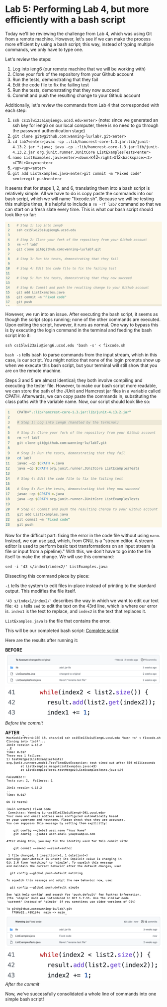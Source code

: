 # Lab 5: Performing Lab 4, but more efficiently with a bash script

Today we'll be reviewing the challenge from Lab 4, which was using Git from a remote machine. However, let's see if we can make the process more efficient by using a bash script; this way, instead of typing multiple commands, we only have to type one. 

Let's review the steps:
1. Log into ieng6 (our remote machine that we will be working with)
2. Clone your fork of the repository from your Github account
3. Run the tests, demonstrating that they fail
4. Edit the code file to fix the failing test
5. Run the tests, demonstrating that they now succeed
6. Commit and push the resulting change to your Github account

Additionally, let's review the commands from Lab 4 that corresponded with each step: 
1. `ssh cs15lwi23aiu@ieng6.ucsd.edu<enter>` (note: since we generated an ssh key for ieng6 on our local computer, there is no need to go through the password authentication stage)
2. `git clone git@github.com:wanning-lu/lab7.git<enter>`
3. `cd lab7<enter>javac -cp .:lib/hamcrest-core-1.3.jar:lib/junit-4.13.2.jar *.java; java -cp .:lib/hamcrest-core-1.3.jar:lib/junit-4.13.2.jar org.junit.runner.JUnitCore ListExamplesTests<enter>`
4. `nano ListExamples.java<enter><down>`x42`<right>`x12`<backspace><2><CTRL+X><y><enter>`
5. `<up><up><enter>`
6. `git add ListExamples.java<enter>git commit -m "Fixed code"<enter>git push<enter>`

It seems that for steps 1, 2, and 6, translating them into a bash script is relatively simple. All we have to do is copy paste the commands into our bash script, which we will name "fixcode.sh". Because we will be testing this multiple times, it's helpful to include a `rm -rf lab7` command so that we can start on a fresh slate every time. This is what our bash script should look like so far: 

![Bash script after steps 1, 2, 6](images/lab5-1.png)

However, we run into an issue. After executing the bash script, it seems as though the script stops running; none of the other commands are executed. Upon exiting the script, however, it runs as normal. One way to bypass this is by executing the login command in the terminal and feeding the bash script into it:

`ssh cs15lwi23aiu@ieng6.ucsd.edu 'bash -s' < fixcode.sh`

`bash -s` tells bash to parse commands from the input stream, which in this case, is our script. You might notice that none of the login prompts show up when we execute this bash script, but your terminal will still show that you are on the remote machine.

Steps 3 and 5 are almost identical; they both involve compiling and executing the tester file. However, to make our bash script more readable, we can store the path of the JUnit and Hamcrest jar files in a variable called CPATH. Afterwards, we can copy paste the commands in, substituting the class paths with the variable name. Now, our script should look like so:

![Bash script after steps 3, 5](images/lab5-2.png)

Now for the difficult part: fixing the error in the code file without using `nano`. Instead, we can use [sed](https://www.gnu.org/software/sed/manual/sed.html), which, from GNU, is a "stream editor. A stream editor is used to perform basic text transformations on an input stream (a file or input from a pipeline)." With this, we don't have to go into the file itself to make the change. We will use this command:

`sed -i '43 s/index1/index2/' ListExamples.java`

Dissecting this command piece by piece:

`-i` tells the system to edit files in-place instead of printing to the standard output. This modifies the file itself.

`'43 s/index1/index2/'` describes the way in which we want to edit our text file: `43 s` tells `sed` to edit the text on the 43rd line, which is where our error is. `index1` is the text to replace, and `index2` is the text that replaces it. 

`ListExamples.java` is the file that contains the error.

This will be our completed bash script:
[Complete script](images/lab5-3.png)

Here are the results after running it:

**BEFORE**
![Before commit](images/lab5-4.png)
![Error](images/lab5-5.png)
*Before the commit*

**AFTER**
![Running the script](images/lab5-6.png)
![Results pt. 1](images/lab5-7.png)
![Results pt. 2](images/lab5-8.png)
*After the commit*

Now, we've successfully consolidated a whole line of commands into one simple bash script!

